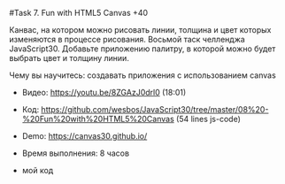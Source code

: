 #Task 7. Fun with HTML5 Canvas +40

Канвас, на котором можно рисовать линии, толщина и цвет которых изменяются в процессе рисования. Восьмой таск челленджа JavaScript30. Добавьте приложению палитру, в которой можно будет выбрать цвет и толщину линии.

Чему вы научитесь: создавать приложения с использованием canvas

* Видео: https://youtu.be/8ZGAzJ0drl0 (18:01)
* Код: https://github.com/wesbos/JavaScript30/tree/master/08%20-%20Fun%20with%20HTML5%20Canvas (54 lines js-code)
* Demo: https://canvas30.github.io/
* Время выполнения: 8 часов

* мой код

